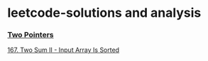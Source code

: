 # leetcode-solutions and analysis

### [Two Pointers](https://github.com/sunmorgan/leetcode-solutions/tree/main/Two%20Pointers)
[167. Two Sum II - Input Array Is Sorted](https://github.com/sunmorgan/leetcode-solutions/blob/main/Two%20Pointers/167.%20Two%20Sum%20II%20-%20Input%20Array%20Is%20Sorted/167.%20Two%20Sum%20II%20-%20Input%20Array%20Is%20Sorted.md)
